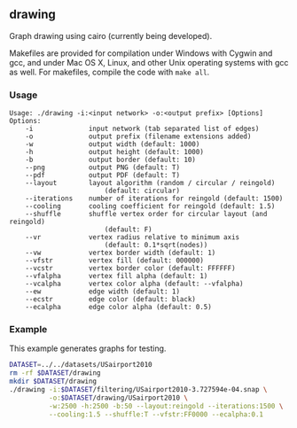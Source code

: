 drawing
-------

Graph drawing using cairo (currently being developed).

Makefiles are provided for compilation under Windows with Cygwin and gcc,
and under Mac OS X, Linux, and other Unix operating systems with gcc as
well. For makefiles, compile the code with `make all`.

### Usage ###

```
Usage: ./drawing -i:<input network> -o:<output prefix> [Options]
Options:
    -i              input network (tab separated list of edges)
    -o              output prefix (filename extensions added)
    -w              output width (default: 1000)
    -h              output height (default: 1000)
    -b              output border (default: 10)
    --png           output PNG (default: T)
    --pdf           output PDF (default: T)
    --layout        layout algorithm (random / circular / reingold)
                        (default: circular)
    --iterations    number of iterations for reingold (default: 1500)
    --cooling       cooling coefficient for reingold (default: 1.5)
	--shuffle       shuffle vertex order for circular layout (and reingold)
                        (default: F)
    --vr            vertex radius relative to minimum axis
                        (default: 0.1*sqrt(nodes))
    --vw            vertex border width (default: 1)
    --vfstr         vertex fill (default: 000000)
    --vcstr         vertex border color (default: FFFFFF)
    --vfalpha       vertex fill alpha (default: 1)
    --vcalpha       vertex color alpha (default: --vfalpha)
    --ew            edge width (default: 1)
    --ecstr         edge color (default: black)
    --ecalpha       edge color alpha (default: 0.5)
```

### Example ###

This example generates graphs for testing.

```bash
DATASET=../../datasets/USairport2010
rm -rf $DATASET/drawing
mkdir $DATASET/drawing
./drawing -i:$DATASET/filtering/USairport2010-3.727594e-04.snap \
          -o:$DATASET/drawing/USairport2010 \
          -w:2500 -h:2500 -b:50 --layout:reingold --iterations:1500 \
          --cooling:1.5 --shuffle:T --vfstr:FF0000 --ecalpha:0.1
          
```